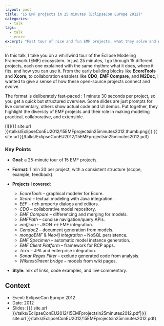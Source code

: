 ```yaml
---
layout: post
title: "15 EMF projects in 25 minutes (EclipseCon Europe 2012)"
categories:
  - talk
tags:
  - talk
  - ecore
excerpt: "Fast tour of nice and fun EMF projects, what they solve and when to use them."
---
```


In this talk, I take you on a whirlwind tour of the Eclipse Modeling Framework (EMF) ecosystem. In just 25 minutes, I go through 15 different projects, each one explained with the same rhythm: what it does, where it fits, and how you can use it. From the early building blocks like **EcoreTools** and **Xcore**, to collaboration enablers like **CDO**, **EMF Compare**, and **M2Doc**, I wanted to give a sense of how these open-source projects connect and evolve.

The format is deliberately fast-paced : 1 minute 30 seconds per project, so you get a quick but structured overview. Some slides are just prompts for live commentary, others show actual code and UI demos. Put together, they highlight the diversity of EMF projects and their role in making modeling practical, collaborative, and extensible.

[![]({{ site.url }}/talks/EclipseConEU2012/15EMFprojectsin25minutes2012.thumb.png)]( {{ site.url }}/talks/EclipseConEU2012/15EMFprojectsin25minutes2012.pdf)

### Key Points

* **Goal**: a 25-minute tour of 15 EMF projects.
* **Format**: 1 min 30 per project, with a consistent structure (scope, example, feedback).
* **Projects I covered**:

  * *EcoreTools* – graphical modeler for Ecore.
  * *Xcore* – textual modeling with Java integration.
  * *EEF* – rich property dialogs and editors.
  * *CDO* – collaborative model repository.
  * *EMF Compare* – differencing and merging for models.
  * *EMFPath* – concise navigation/query APIs.
  * *emfjson* – JSON ↔ EMF integration.
  * *Gendoc2* – document generation from models.
  * *mongoEMF* & *Neo4j integration* – NoSQL persistence.
  * *EMF Specimen* – automatic model instance generation.
  * *EMF Client Platform* – framework for RCP apps.
  * *Texo* – JPA and enterprise integration.
  * *Sonar Regex Filter* – exclude generated code from analysis.
  * *Wikitext/Intent bridge* – models from wiki pages.
* **Style**: mix of links, code examples, and live commentary.


## Context
- Event: EclipseCon Europe 2012
- Date: 2012
- Slides: [{{ site.url }}/talks/EclipseConEU2012/15EMFprojectsin25minutes2012.pdf]({{ site.url }}/talks/EclipseConEU2012/15EMFprojectsin25minutes2012.pdf)
